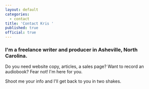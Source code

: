 ```yaml
---
layout: default
categories:
  - contact
title: 'Contact Kris '
published: true
official: true
---
```



### I'm a freelance writer and producer in Asheville, North Carolina.

Do you need website copy, articles, a sales page? Want to record an audiobook? Fear not! I'm here for you.  

 
Shoot me your info and I'll get back to you in two shakes. 


